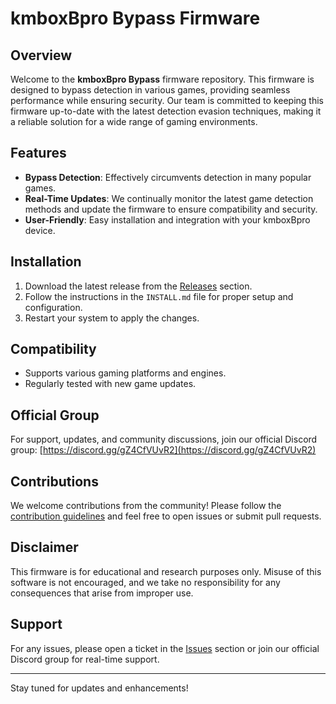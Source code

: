 # kmboxBpro Bypass Firmware

## Overview
Welcome to the **kmboxBpro Bypass** firmware repository. This firmware is designed to bypass detection in various games, providing seamless performance while ensuring security. Our team is committed to keeping this firmware up-to-date with the latest detection evasion techniques, making it a reliable solution for a wide range of gaming environments.

## Features
- **Bypass Detection**: Effectively circumvents detection in many popular games.
- **Real-Time Updates**: We continually monitor the latest game detection methods and update the firmware to ensure compatibility and security.
- **User-Friendly**: Easy installation and integration with your kmboxBpro device.

## Installation
1. Download the latest release from the [Releases](./releases) section.
2. Follow the instructions in the `INSTALL.md` file for proper setup and configuration.
3. Restart your system to apply the changes.

## Compatibility
- Supports various gaming platforms and engines.
- Regularly tested with new game updates.

## Official Group
For support, updates, and community discussions, join our official Discord group: [https://discord.gg/gZ4CfVUvR2](https://discord.gg/gZ4CfVUvR2)

## Contributions
We welcome contributions from the community! Please follow the [contribution guidelines](./CONTRIBUTING.md) and feel free to open issues or submit pull requests.

## Disclaimer
This firmware is for educational and research purposes only. Misuse of this software is not encouraged, and we take no responsibility for any consequences that arise from improper use.

## Support
For any issues, please open a ticket in the [Issues](./issues) section or join our official Discord group for real-time support.

---

Stay tuned for updates and enhancements!
